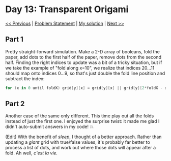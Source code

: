 # Day 13: Transparent Origami
[<< Previous](Day12.md) | [Problem Statement](https://adventofcode.com/2021/day/13) | [My solution](../src/main/kotlin/puzzles/Day13.kt) | [Next >>](Day14.md)
## Part 1
Pretty straight-forward simulation. Make a 2-D array of booleans, fold the paper, add dots to the first half of the paper, remove dots from the second half. Finding the right indices to update was a bit of a tricky situation, but if we take the example of "fold along x=10", we realize that indices 20...11 should map onto indices 0...9, so that's just double the fold line position and subtract the index: 

```kotlin
for (x in 0 until foldX) grid[y][x] = grid[y][x] || grid[y][2*foldX - x]
```

## Part 2
Another case of the same only different. This time play out all the folds instead of just the first one. I enjoyed the surprise twist: it made me glad I didn't auto-submit answers in my code! :boom:

(Edit) With the benefit of *sleep*, I thought of a better approach. Rather than updating a *giant* grid with true/false values, it's probably far better to process a list of dots, and work out where those dots will appear after a fold. Ah well, *c'est la vie.*
